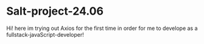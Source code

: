 # Salt-project-24.06

Hi! here im trying out Axios for the first time in order for me to develope as a fullstack-javaScript-developer!
